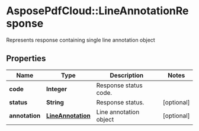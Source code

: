 ﻿# AsposePdfCloud::LineAnnotationResponse
Represents response containing single line annotation object

## Properties
Name | Type | Description | Notes
------------ | ------------- | ------------- | -------------
**code** | **Integer** | Response status code. | 
**status** | **String** | Response status. | [optional] 
**annotation** | [**LineAnnotation**](LineAnnotation.md) | Line annotation object | [optional] 


